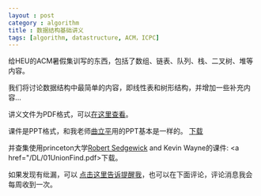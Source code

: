```yaml
---
layout : post
category : algorithm
title : 数据结构基础讲义
tags: [algorithm, datastructure, ACM，ICPC]
---
```


给HEU的ACM暑假集训写的东西，包括了数组、链表、队列、栈、二叉树、堆等内容。

我们将讨论数据结构中最简单的内容，即线性表和树形结构，并增加一些补充内容...

讲义文件为PDF格式，可以<a href="/DL/baseDataStructure.pdf">在这里查看</a>。

课件是PPT格式，和我老师[曲立平](http://gongxue.cn/ruanjianxueyuan/ShowArticle.asp?ArticleID=85461)用的PPT基本是一样的。
<a href="/DL/PTFHEUD.ppt">下载</a>

并查集使用princeton大学[Robert Sedgewick](https://www.cs.princeton.edu/~rs/) and Kevin Wayne的课件: <a href="/DL/01UnionFind.pdf>下载</a>。

如果发现有纰漏，可以 <a href="mailto:liaotonglang@gmail.com?subject=about_PDF_datastructure">点击这里告诉提醒我</a>，也可以在下面评论，评论消息我会每周收到一次。
